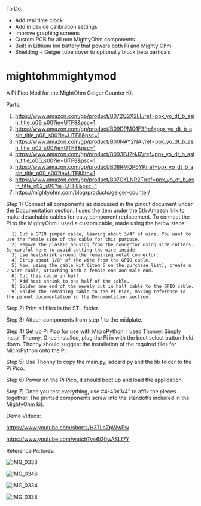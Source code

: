 To Do:
- Add real time clock
- Add in device calibration settings
- Improve graphing screens
- Custom PCB for all non MightyOhm components
- Built in Lithium Ion battery that powers both Pi and Mighty Ohm
- Shielding + Geiger tube cover to optionally block beta particals


# mightohmmightymod
A Pi Pico Mod for the MightOhm Geiger Counter Kit

Parts:

1) https://www.amazon.com/gp/product/B072Q2X2LL/ref=ppx_yo_dt_b_asin_title_o09_s00?ie=UTF8&psc=1
2) https://www.amazon.com/gp/product/B09DPMQ1F3/ref=ppx_yo_dt_b_asin_title_o08_s00?ie=UTF8&psc=1
3) https://www.amazon.com/gp/product/B00NAY2NAI/ref=ppx_yo_dt_b_asin_title_o02_s00?ie=UTF8&psc=1
4) https://www.amazon.com/gp/product/B093PJ2NJZ/ref=ppx_yo_dt_b_asin_title_o00_s00?ie=UTF8&psc=1
5) https://www.amazon.com/gp/product/B08RMQP6YP/ref=ppx_yo_dt_b_asin_title_o00_s00?ie=UTF8&th=1
6) https://www.amazon.com/gp/product/B07CKLNR2T/ref=ppx_yo_dt_b_asin_title_o02_s00?ie=UTF8&psc=1
7) https://mightyohm.com/blog/products/geiger-counter/

Step 1) Connect all components as discussed in the pinout document under the Documentation section. I used the item under the 5th Amazon link to make detachable cables for easy component replacement. To connect the Pi to the MightyOhm I used a custom cable, made using the below steps:

      1) Cut a GPIO jumper cable, leaving about 3/4" of wire. You want to use the female side of the cable for this purpose. 
      2) Remove the plastic housing from the connector using side cutters. Be careful here to avoid cutting the wire inside.
      3) Use heatshrink around the remaining metal connector. 
      4) Strip about 1/8" of the wire from the GPIO cable.
      5) Now, using the cable kit (item 6 on the purchase list), create a 2 wire cable, attaching both a female end and male end. 
      6) Cut this cable in half.
      7) Add heat shrink to one half of the cable.
      8) Solder one end of the newely cut in half cable to the GPIO cable.
      9) Solder the remaining cable to the Pi Pico, making reference to the pinout documentation in the Documentation section. 

Step 2) Print all files in the STL folder.

Step 3) Attach components from step 1 to the midplate.

Step 4) Set up Pi Pico for use with MicroPython. I used Thonny. Simply install Thonny. Once installed, plug the Pi in with the boot select button held down. Thonny should suggest the installation of the required files for MicroPython onto the Pi. 

Step 5) Use Thonny to copy the main.py, sdcard.py and the lib folder to the Pi Pico. 

Step 6) Power on the Pi Pico, it should boot up and load the application. 

Step 7) Once you test everything, use #4-40x3/4" to affix the pieces together. The printed components screw into the standoffs included in the MightyOhm kit. 

Demo Videos:

https://www.youtube.com/shorts/H37LoZpWwPw

https://www.youtube.com/watch?v=6j20wASLf7Y

Reference Pictures:

![IMG_0333](https://user-images.githubusercontent.com/118999263/203877978-4ca4c1a1-4ab0-4144-ad73-19199ea3d9b2.jpeg)

![IMG_0346](https://user-images.githubusercontent.com/118999263/203877989-61a0076b-e78d-45ed-b960-32e18d5fa310.JPG)

![IMG_0334](https://user-images.githubusercontent.com/118999263/203877999-b6fe1c10-d57e-45d5-ba93-95b97692edf8.jpeg)

![IMG_0338](https://user-images.githubusercontent.com/118999263/203878005-e648ba02-c0b3-4b4d-baf3-4961ed177ec4.jpeg)
